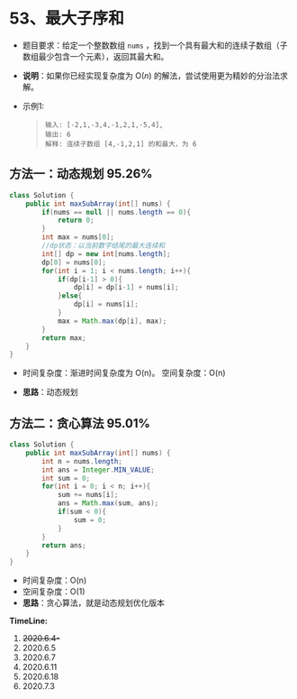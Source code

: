 # 53、最大子序和

- 题目要求：给定一个整数数组 `nums` ，找到一个具有最大和的连续子数组（子数组最少包含一个元素），返回其最大和。

- **说明**：如果你已经实现复杂度为 O(*n*) 的解法，尝试使用更为精妙的分治法求解。

- 示例1:

  > ```
  > 输入: [-2,1,-3,4,-1,2,1,-5,4],
  > 输出: 6
  > 解释: 连续子数组 [4,-1,2,1] 的和最大，为 6
  > ```

## 方法一：动态规划  95.26%

```java
class Solution {
    public int maxSubArray(int[] nums) {
        if(nums == null || nums.length == 0){
            return 0;
        }
        int max = nums[0];
        //dp状态：以当前数字结尾的最大连续和
        int[] dp = new int[nums.length];
        dp[0] = nums[0];
        for(int i = 1; i < nums.length; i++){
            if(dp[i-1] > 0){
                dp[i] = dp[i-1] + nums[i];
            }else{
                dp[i] = nums[i];
            }
            max = Math.max(dp[i], max);
        }
        return max;
    }
}
```

- 时间复杂度：渐进时间复杂度为 O(n)。
  空间复杂度：O(n)

- **思路**：动态规划

  

## 方法二：贪心算法   95.01%

```java
class Solution {
    public int maxSubArray(int[] nums) {
        int n = nums.length;
        int ans = Integer.MIN_VALUE;
        int sum = 0;
        for(int i = 0; i < n; i++){
            sum += nums[i];
            ans = Math.max(sum, ans);
            if(sum < 0){
                sum = 0;
            }
        }
        return ans;
    }
}
```

- 时间复杂度：O(n)
- 空间复杂度：O(1)
- **思路**：贪心算法，就是动态规划优化版本

**TimeLine:**

1. ~~2020.6.4-~~
2. 2020.6.5
3. 2020.6.7
4. 2020.6.11
5. 2020.6.18
6. 2020.7.3